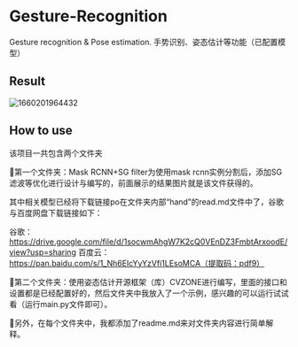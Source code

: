 # Gesture-Recognition
Gesture recognition &amp; Pose estimation. 手势识别、姿态估计等功能（已配置模型）

## Result

![1660201964432](https://user-images.githubusercontent.com/110955859/184081906-a5a48b59-0724-4d6b-b61b-5ada0f05dbb3.png)

## How to use

该项目一共包含两个文件夹

🥇第一个文件夹：Mask RCNN+SG filter为使用mask rcnn实例分割后，添加SG滤波等优化进行设计与编写的，前面展示的结果图片就是该文件获得的。

其中相关模型已经将下载链接po在文件夹内部“hand”的read.md文件中了，谷歌与百度网盘下载链接如下：

谷歌：https://drive.google.com/file/d/1socwmAhgW7K2cQ0VEnDZ3FmbtArxoodE/view?usp=sharing
百度云：https://pan.baidu.com/s/1_Nh6EIcYyYzVfi1LEsoMCA（提取码：pdf9）

🥇第二个文件夹：使用姿态估计开源框架（库）CVZONE进行编写，里面的接口和设置都是已经配置好的，然后文件夹中我放入了一个示例，感兴趣的可以运行试试看（运行main.py文件即可）。

🥇另外，在每个文件夹中，我都添加了readme.md来对文件夹内容进行简单解释。


